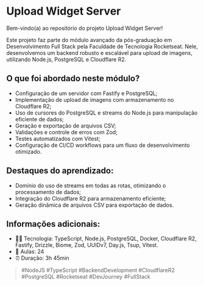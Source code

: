 # Upload Widget Server 

Bem-vindo(a) ao repositório do projeto Upload Widget Server!

Este projeto faz parte do módulo avançado da pós-graduação em Desenvolvimento Full Stack pela Faculdade de Tecnologia Rocketseat. Nele, desenvolvemos um backend robusto e escalável para upload de imagens, utilizando Node.js, PostgreSQL e Cloudflare R2.

## O que foi abordado neste módulo?
- Configuração de um servidor com Fastify e PostgreSQL;
- Implementação de upload de imagens com armazenamento no Cloudflare R2;
- Uso de cursores do PostgreSQL e streams do Node.js para manipulação eficiente de dados;
- Geração e exportação de arquivos CSV;
- Validações e controle de erros com Zod;
- Testes automatizados com Vitest;
- Configuração de CI/CD workflows para um fluxo de desenvolvimento otimizado.

## Destaques do aprendizado:
- Domínio do uso de streams em todas as rotas, otimizando o processamento de dados;
- Integração do Cloudflare R2 para armazenamento eficiente;
- Geração dinâmica de arquivos CSV para exportação de dados.

## Informações adicionais:
- 👨‍💻 Tecnologia: TypeScript, Node.js, PostgreSQL, Docker, Cloudflare R2, Fastify, Drizzle, Biome, Zod, UUIDv7, Day.js, Tsup, Vitest.
- 📘 Aulas: 24
- ⏰ Duração: 3h 45min

> #NodeJS #TypeScript #BackendDevelopment #CloudflareR2 #PostgreSQL #Rocketseat #DevJourney #FullStack
